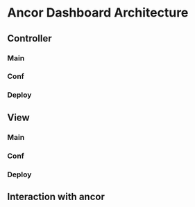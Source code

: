 # Ancor Dashboard Architecture

## Controller

### Main

### Conf

### Deploy

## View

### Main

### Conf

### Deploy

## Interaction with ancor
